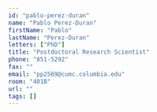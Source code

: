 ```yaml
---
id: "pablo-perez-duran"
name: "Pablo Perez-Duran"
firstName: "Pablo"
lastName: "Perez-Duran"
letters: ["PhD"]
title: "Postdoctoral Research Scientist"
phone: "851-5292"
fax: ""
email: "pp2569@cumc.columbia.edu"
room: "401B"
url: ""
tags: []
---
```

